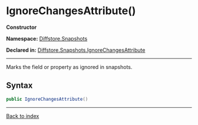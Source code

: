 # IgnoreChangesAttribute()

**Constructor**

**Namespace:** [Diffstore.Snapshots](Diffstore.Snapshots.md)

**Declared in:** [Diffstore.Snapshots.IgnoreChangesAttribute](Diffstore.Snapshots.IgnoreChangesAttribute.md)

------



Marks the field or property as ignored in snapshots.


## Syntax

```csharp
public IgnoreChangesAttribute()
```

------

[Back to index](index.md)